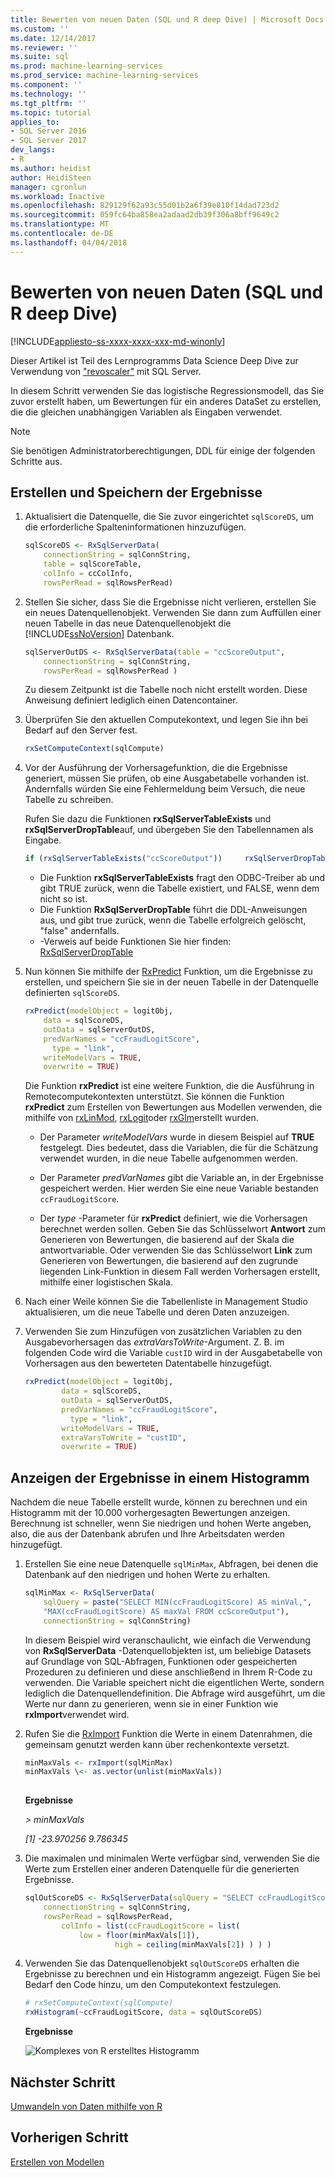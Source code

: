 ```yaml
---
title: Bewerten von neuen Daten (SQL und R deep Dive) | Microsoft Docs
ms.custom: ''
ms.date: 12/14/2017
ms.reviewer: ''
ms.suite: sql
ms.prod: machine-learning-services
ms.prod_service: machine-learning-services
ms.component: ''
ms.technology: ''
ms.tgt_pltfrm: ''
ms.topic: tutorial
applies_to:
- SQL Server 2016
- SQL Server 2017
dev_langs:
- R
ms.author: heidist
author: HeidiSteen
manager: cgronlun
ms.workload: Inactive
ms.openlocfilehash: 829129f62a93c55d01b2a6f39e810f14dad723d2
ms.sourcegitcommit: 059fc64ba858ea2adaad2db39f306a8bff9649c2
ms.translationtype: MT
ms.contentlocale: de-DE
ms.lasthandoff: 04/04/2018
---
```

# <a name="score-new-data-sql-and-r-deep-dive"></a>Bewerten von neuen Daten (SQL und R deep Dive)
[!INCLUDE[appliesto-ss-xxxx-xxxx-xxx-md-winonly](../../includes/appliesto-ss-xxxx-xxxx-xxx-md-winonly.md)]

Dieser Artikel ist Teil des Lernprogramms Data Science Deep Dive zur Verwendung von ["revoscaler"](https://docs.microsoft.com/machine-learning-server/r-reference/revoscaler/revoscaler) mit SQL Server.

In diesem Schritt verwenden Sie das logistische Regressionsmodell, das Sie zuvor erstellt haben, um Bewertungen für ein anderes DataSet zu erstellen, die die gleichen unabhängigen Variablen als Eingaben verwendet.

> [!NOTE]
> Sie benötigen Administratorberechtigungen, DDL für einige der folgenden Schritte aus.

## <a name="generate-and-save-scores"></a>Erstellen und Speichern der Ergebnisse
  
1. Aktualisiert die Datenquelle, die Sie zuvor eingerichtet `sqlScoreDS`, um die erforderliche Spalteninformationen hinzuzufügen.
  
    ```R
    sqlScoreDS <- RxSqlServerData(
        connectionString = sqlConnString,
        table = sqlScoreTable,
        colInfo = ccColInfo,
        rowsPerRead = sqlRowsPerRead)
    ```
  
2. Stellen Sie sicher, dass Sie die Ergebnisse nicht verlieren, erstellen Sie ein neues Datenquellenobjekt. Verwenden Sie dann zum Auffüllen einer neuen Tabelle in das neue Datenquellenobjekt die [!INCLUDE[ssNoVersion](../../includes/ssnoversion-md.md)] Datenbank.
  
    ```R
    sqlServerOutDS <- RxSqlServerData(table = "ccScoreOutput",
        connectionString = sqlConnString,
        rowsPerRead = sqlRowsPerRead )
    ```
    Zu diesem Zeitpunkt ist die Tabelle noch nicht erstellt worden. Diese Anweisung definiert lediglich einen Datencontainer.
     
3. Überprüfen Sie den aktuellen Computekontext, und legen Sie ihn bei Bedarf auf den Server fest.
  
    ```R
    rxSetComputeContext(sqlCompute)
    ```
  
4. Vor der Ausführung der Vorhersagefunktion, die die Ergebnisse generiert, müssen Sie prüfen, ob eine Ausgabetabelle vorhanden ist. Andernfalls würden Sie eine Fehlermeldung beim Versuch, die neue Tabelle zu schreiben.
  
    Rufen Sie dazu die Funktionen **rxSqlServerTableExists** und **rxSqlServerDropTable**auf, und übergeben Sie den Tabellennamen als Eingabe.
  
    ```R
    if (rxSqlServerTableExists("ccScoreOutput"))     rxSqlServerDropTable("ccScoreOutput")
    ```
  
    -  Die Funktion **rxSqlServerTableExists** fragt den ODBC-Treiber ab und gibt TRUE zurück, wenn die Tabelle existiert, und FALSE, wenn dem nicht so ist.
    -  Die Funktion **RxSqlServerDropTable** führt die DDL-Anweisungen aus, und gibt true zurück, wenn die Tabelle erfolgreich gelöscht, "false" andernfalls.
    - -Verweis auf beide Funktionen Sie hier finden: [RxSqlServerDropTable](https://docs.microsoft.com/machine-learning-server/r-reference/revoscaler/rxsqlserverdroptable)
  
5. Nun können Sie mithilfe der [RxPredict](https://docs.microsoft.com/machine-learning-server/r-reference/revoscaler/rxpredict) Funktion, um die Ergebnisse zu erstellen, und speichern Sie sie in der neuen Tabelle in der Datenquelle definierten `sqlScoreDS`.
  
    ```R
    rxPredict(modelObject = logitObj,
        data = sqlScoreDS,
        outData = sqlServerOutDS,
        predVarNames = "ccFraudLogitScore",
          type = "link",
        writeModelVars = TRUE,
        overwrite = TRUE)
    ```
  
    Die Funktion **rxPredict** ist eine weitere Funktion, die die Ausführung in Remotecomputekontexten unterstützt. Sie können die Funktion **rxPredict** zum Erstellen von Bewertungen aus Modellen verwenden, die mithilfe von [rxLinMod](https://docs.microsoft.com/machine-learning-server/r-reference/revoscaler/rxlinmod), [rxLogit](https://docs.microsoft.com/machine-learning-server/r-reference/revoscaler/rxlogit)oder [rxGlm](https://docs.microsoft.com/machine-learning-server/r-reference/revoscaler/rxglm)erstellt wurden.
  
    - Der Parameter *writeModelVars* wurde in diesem Beispiel auf **TRUE** festgelegt. Dies bedeutet, dass die Variablen, die für die Schätzung verwendet wurden, in die neue Tabelle aufgenommen werden.
  
    - Der Parameter *predVarNames* gibt die Variable an, in der Ergebnisse gespeichert werden. Hier werden Sie eine neue Variable bestanden `ccFraudLogitScore`.
  
    - Der *type* -Parameter für **rxPredict** definiert, wie die Vorhersagen berechnet werden sollen. Geben Sie das Schlüsselwort **Antwort** zum Generieren von Bewertungen, die basierend auf der Skala die antwortvariable. Oder verwenden Sie das Schlüsselwort **Link** zum Generieren von Bewertungen, die basierend auf den zugrunde liegenden Link-Funktion in diesem Fall werden Vorhersagen erstellt, mithilfe einer logistischen Skala.

6. Nach einer Weile können Sie die Tabellenliste in Management Studio aktualisieren, um die neue Tabelle und deren Daten anzuzeigen.

7. Verwenden Sie zum Hinzufügen von zusätzlichen Variablen zu den Ausgabevorhersagen das *extraVarsToWrite*-Argument.  Z. B. im folgenden Code wird die Variable `custID` wird in der Ausgabetabelle von Vorhersagen aus den bewerteten Datentabelle hinzugefügt.
  
    ```R
    rxPredict(modelObject = logitObj,
            data = sqlScoreDS,
            outData = sqlServerOutDS,
            predVarNames = "ccFraudLogitScore",
              type = "link",
            writeModelVars = TRUE,
            extraVarsToWrite = "custID",
            overwrite = TRUE)
    ```

## <a name="display-scores-in-a-histogram"></a>Anzeigen der Ergebnisse in einem Histogramm

Nachdem die neue Tabelle erstellt wurde, können zu berechnen und ein Histogramm mit der 10.000 vorhergesagten Bewertungen anzeigen. Berechnung ist schneller, wenn Sie niedrigen und hohen Werte angeben, also, die aus der Datenbank abrufen und Ihre Arbeitsdaten werden hinzugefügt.

1. Erstellen Sie eine neue Datenquelle `sqlMinMax`, Abfragen, bei denen die Datenbank auf den niedrigen und hohen Werte zu erhalten.
  
    ```R
    sqlMinMax <- RxSqlServerData(
        sqlQuery = paste("SELECT MIN(ccFraudLogitScore) AS minVal,",
        "MAX(ccFraudLogitScore) AS maxVal FROM ccScoreOutput"),
        connectionString = sqlConnString)
    ```

     In diesem Beispiel wird veranschaulicht, wie einfach die Verwendung von **RxSqlServerData** -Datenquellobjekten ist, um beliebige Datasets auf Grundlage von SQL-Abfragen, Funktionen oder gespeicherten Prozeduren zu definieren und diese anschließend in Ihrem R-Code zu verwenden. Die Variable speichert nicht die eigentlichen Werte, sondern lediglich die Datenquellendefinition. Die Abfrage wird ausgeführt, um die Werte nur dann zu generieren, wenn sie in einer Funktion wie **rxImport**verwendet wird.
      
2. Rufen Sie die [RxImport](https://docs.microsoft.com/machine-learning-server/r-reference/revoscaler/rximport) Funktion die Werte in einem Datenrahmen, die gemeinsam genutzt werden kann über rechenkontexte versetzt.
  
    ```R
    minMaxVals <- rxImport(sqlMinMax)
    minMaxVals \<- as.vector(unlist(minMaxVals))
  
    ```
     **Ergebnisse**
     
     *> minMaxVals*
     
     *[1] -23.970256   9.786345*
  
3. Die maximalen und minimalen Werte verfügbar sind, verwenden Sie die Werte zum Erstellen einer anderen Datenquelle für die generierten Ergebnisse.
  
    ```R
    sqlOutScoreDS <- RxSqlServerData(sqlQuery = "SELECT ccFraudLogitScore FROM ccScoreOutput",
        connectionString = sqlConnString,
        rowsPerRead = sqlRowsPerRead,
            colInfo = list(ccFraudLogitScore = list(
                low = floor(minMaxVals[1]),
                        high = ceiling(minMaxVals[2]) ) ) )
    ```

4. Verwenden Sie das Datenquellenobjekt `sqlOutScoreDS` erhalten die Ergebnisse zu berechnen und ein Histogramm angezeigt. Fügen Sie bei Bedarf den Code hinzu, um den Computekontext festzulegen.
  
    ```R
    # rxSetComputeContext(sqlCompute)
    rxHistogram(~ccFraudLogitScore, data = sqlOutScoreDS)
    ```
  
    **Ergebnisse**
  
    ![Komplexes von R erstelltes Histogramm](media/rsql-sue-complex-histogram.png "complex histogram created by R")
  
## <a name="next-step"></a>Nächster Schritt

[Umwandeln von Daten mithilfe von R](../../advanced-analytics/tutorials/deepdive-transform-data-using-r.md)

## <a name="previous-step"></a>Vorherigen Schritt

[Erstellen von Modellen](../../advanced-analytics/tutorials/deepdive-create-models.md)


